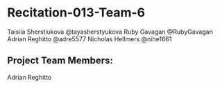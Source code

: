 # Recitation-013-Team-6

Taisiia Sherstiukova @tayasherstyukova
Ruby Gavagan @RubyGavagan
Adrian Reghitto @adre5577
Nicholas Hellmers @nihe1661

## Project Team Members:
Adrian Reghitto
